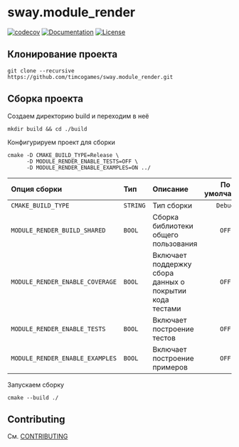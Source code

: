 # sway.module_render

[![codecov][codecov-svg]][codecov-url] [![Documentation][codedocs-svg]][codedocs-url] [![License][license-svg]][license-url]

## Клонирование проекта

```console
git clone --recursive https://github.com/timcogames/sway.module_render.git
```

## Сборка проекта

Создаем директорию build и переходим в неё

```console
mkdir build && cd ./build
```

Конфигурируем проект для сборки

```console
cmake -D CMAKE_BUILD_TYPE=Release \
      -D MODULE_RENDER_ENABLE_TESTS=OFF \
      -D MODULE_RENDER_ENABLE_EXAMPLES=ON ../
```

Опция сборки | Тип | Описание | По умолчанию
:---|:---|:---|:---:
`CMAKE_BUILD_TYPE` | `STRING` | Тип сборки | `Debug`
`MODULE_RENDER_BUILD_SHARED` | `BOOL` | Сборка библиотеки общего пользования | `OFF`
`MODULE_RENDER_ENABLE_COVERAGE` | `BOOL` | Включает поддержку сбора данных о покрытии кода тестами | `OFF`
`MODULE_RENDER_ENABLE_TESTS` | `BOOL` | Включает построение тестов | `OFF`
`MODULE_RENDER_ENABLE_EXAMPLES` | `BOOL` | Включает построение примеров | `OFF`

Запускаем сборку

```console
cmake --build ./
```

## Contributing

См. [CONTRIBUTING](./github/CONTRIBUTING.md)

[codecov-svg]: https://codecov.io/gh/timcogames/sway.module_render/branch/master/graph/badge.svg
[codecov-url]: https://codecov.io/gh/timcogames/sway.module_render
[codedocs-svg]: https://codedocs.xyz/timcogames/sway.module_render.svg
[codedocs-url]: https://codedocs.xyz/timcogames/sway.module_render/
[license-svg]: https://img.shields.io/github/license/mashape/apistatus.svg
[license-url]: LICENSE

